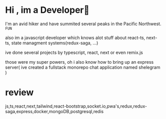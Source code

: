 
# Hi , im a Developer🤩

I'm an avid hiker and have summited several peaks in the Pacific Northwest. `FUN`

also im a javascript developer which knows alot stuff about react-ts, next-ts, state managment systems(redux-saga, ...)

ive done several projects by typescript, react, next or even remix.js

those were my super powers, oh i also know how to bring up an express server( ive created a fullstack monorepo chat application named shelegram )
# review
js,ts,react,next,tailwind,react-bootstrap,socket.io,pwa's,redux,redux-saga,express,docker,mongoDB,postgresql,redis
